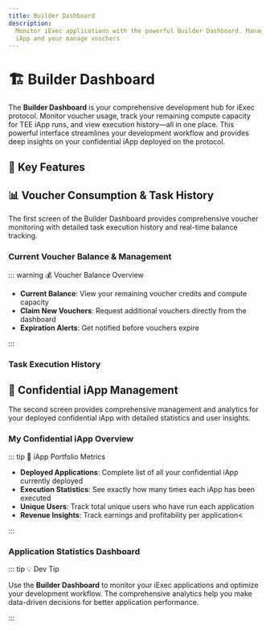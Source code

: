 ```yaml
---
title: Builder Dashboard
description:
  Monitor iExec applications with the powerful Builder Dashboard. Manage your
  iApp and your manage vouchers
---
```


# 🏗️ Builder Dashboard

The **Builder Dashboard** is your comprehensive development hub for iExec
protocol. Monitor voucher usage, track your remaining compute capacity for TEE
iApp runs, and view execution history—all in one place. This powerful interface
streamlines your development workflow and provides deep insights on your
confidential iApp deployed on the protocol.

<ImageViewer
  :image-url-dark="builderDashboardImage"
  image-alt="Builder Dashboard Overview"
  link-url="https://builder.iex.ec/"
  caption="Access the Builder Dashboard"
/>

## 🎯 Key Features

<CardGrid>
  <FeatureCard
    title="Voucher consumption & Task History"
    description="View complete task execution history with status, pricing, deals, and comprehensive voucher consumption tracking"
  />
  
  <FeatureCard
    title="Confidential iApp Monitoring"
    description="Monitor deployed iApp, track execution statistics, unique users"
  />
</CardGrid>

## 📊 Voucher Consumption & Task History

The first screen of the Builder Dashboard provides comprehensive voucher
monitoring with detailed task execution history and real-time balance tracking.

<ImageViewer
  :image-url-dark="buildVoucherViewImage"
  image-alt="Voucher Consumption Dashboard"
  link-url="https://builder.iex.ec/vouchers"
  caption="Access Voucher Dashboard"
/>

### Current Voucher Balance & Management

::: warning 💰 Voucher Balance Overview

- **Current Balance**: View your remaining voucher credits and compute capacity
- **Claim New Vouchers**: Request additional vouchers directly from the
  dashboard
- **Expiration Alerts**: Get notified before vouchers expire

:::

### Task Execution History

<CardGrid>
  <FeatureCard
    title="Complete Task History"
    description="Chronological list of all executed tasks with detailed execution information"
  />
  
  <FeatureCard
    title="Task Status Tracking"
    description="Real-time status updates: Pending, Running, Completed, Failed"
  />
  
  <FeatureCard
    title="Pricing & Cost Analysis"
    description="Detailed cost breakdown per task and cumulative spending analytics"
  />
  
  <FeatureCard
    title="Deal Association"
    description="View which deal each task belongs to and track deal performance"
  />
</CardGrid>

## 📱 Confidential iApp Management

The second screen provides comprehensive management and analytics for your
deployed confidential iApp with detailed statistics and user insights.

<ImageViewer
  :image-url-dark="myIappsViewImage"
  image-alt="My Confidential iApp Dashboard"
  link-url="https://builder.iex.ec/iApp"
  caption="Manage Your iApp"
/>

### My Confidential iApp Overview

::: tip 📱 iApp Portfolio Metrics

- **Deployed Applications**: Complete list of all your confidential iApp
  currently deployed
- **Execution Statistics**: See exactly how many times each iApp has been
  executed
- **Unique Users**: Track total unique users who have run each application
- **Revenue Insights**: Track earnings and profitability per application<

:::

### Application Statistics Dashboard

<CardGrid>
  <FeatureCard
    title="Deployed iApp"
    description="View all your confidential applications with deployment status, versions, and metadata"
  />
  
  <FeatureCard
    title="Execution Count"
    description="Track how many times each iApp has been executed since deployment"
  />
  
  <FeatureCard
    title="Unique Users"
    description="Monitor total unique users who have interacted with each application"
  />
  
  <FeatureCard
    title="Usage Trends"
    description="Analyze usage patterns, peak times, and growth trends for each iApp"
  />
</CardGrid>

::: tip 💡 Dev Tip

Use the **Builder Dashboard** to monitor your iExec applications and optimize
your development workflow. The comprehensive analytics help you make data-driven
decisions for better application performance.

:::

<script setup>
import { Icon } from '@iconify/vue';
import ImageViewer from '@/components/ImageViewer.vue';
import FeatureCard from '@/components/FeatureCard.vue';
import CardGrid from '@/components/CardGrid.vue';

// Assets
import builderDashboardImage from '@/assets/tooling-&-explorers/builder-dashboard/builder-dashboard.png';
import buildVoucherViewImage from '@/assets/tooling-&-explorers/builder-dashboard/build-voucher-view.png';
import myIappsViewImage from '@/assets/tooling-&-explorers/builder-dashboard/my-iapps-view.png';
</script>
